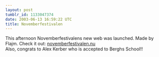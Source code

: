 ```yaml
---
layout: post
tumblr_id: 1133047374
date: 2003-06-13 16:59:22 UTC
title: Novemberfestivalen
---
```


This afternoon Novemberfestivalens new web was launched. Made by Flajm. Check it out: <a href="http://www.novemberfestivalen.nu/" target="_blank">novemberfestivalen.nu</a>
<br/>
Also, congrats to Alex Kerber who is accepted to Berghs School!!
